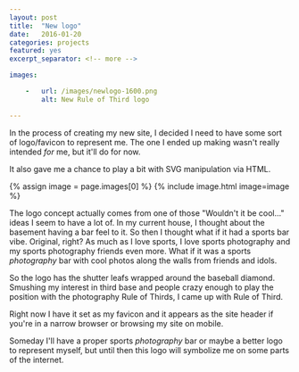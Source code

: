 ```yaml
---
layout: post
title:  "New logo"
date:   2016-01-20
categories: projects
featured: yes
excerpt_separator: <!-- more -->

images:

    -   url: /images/newlogo-1600.png
        alt: New Rule of Third logo

---
```


In the process of creating my new site, I decided I need to have some sort of logo/favicon to represent me. The one I ended up making wasn't really intended *for* me, but it'll do for now.

It also gave me a chance to play a bit with SVG manipulation via HTML.

{% assign image = page.images[0] %}
{% include image.html image=image %}

The logo concept actually comes from one of those "Wouldn't it be cool..." ideas I seem to have a lot of. In my current house, I thought about the basement having a bar feel to it. So then I thought what if it had a sports bar vibe. Original, right? As much as I love sports, I love sports photography and my sports photography friends even more. What if it was a sports *photography* bar with cool photos along the walls from friends and idols.

So the logo has the shutter leafs wrapped around the baseball diamond. Smushing my interest in third base and people crazy enough to play the position with the photography Rule of Thirds, I came up with Rule of Third.

Right now I have it set as my favicon and it appears as the site header if you're in a narrow browser or browsing my site on mobile.

Someday I'll have a proper sports *photography* bar or maybe a better logo to represent myself, but until then this logo will symbolize me on some parts of the internet.